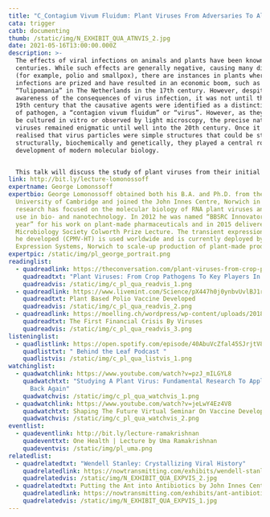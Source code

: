 ```yaml
---
title: "C_Contagium Vivum Fluidum: Plant Viruses From Adversaries To Allies"
cata: trigger
catb: documenting
thumb: /static/img/N_EXHIBIT_QUA_ATNVIS_2.jpg
date: 2021-05-16T13:00:00.000Z
description: >-
  The effects of viral infections on animals and plants have been known for
  centuries. While such effects are generally negative, causing many diseases
  (for example, polio and smallpox), there are instances in plants where virus
  infections are prized and have resulted in an economic boom, such as
  “Tulipomania” in The Netherlands in the 17th century. However, despite
  awareness of the consequences of virus infection, it was not until the late
  19th century that the causative agents were identified as a distinctive class
  of pathogen, a “contagion vivum fluidum” or “virus”. However, as they cannot
  be cultured in vitro or observed by light microscopy, the precise nature of
  viruses remained enigmatic until well into the 20th century. Once it was
  realised that virus particles were simple structures that could be studied
  structurally, biochemically and genetically, they played a central role in the
  development of modern molecular biology. 


  This talk will discuss the study of plant viruses from their initial characterisation as disease-causing organisms, through their role in our understanding of virus structures and genetics, to their current deployment for combatting animal diseases through the creation of novel vaccines, diagnostic reagents and anti-cancer therapies. We’ve come a long way since viruses were first recognised approximately 120 years ago!
link: http://bit.ly/lecture-lomonossoff
expertname: George Lomonssoff
expertbio: George Lomonossoff obtained both his B.A. and Ph.D. from the
  University of Cambridge and joined the John Innes Centre, Norwich in 1980. His
  research has focused on the molecular biology of RNA plant viruses and their
  use in bio- and nanotechnology. In 2012 he was named “BBSRC Innovator of the
  year” for his work on plant-made pharmaceuticals and in 2015 delivered the
  Microbiology Society Colworth Prize Lecture. The transient expression system
  he developed (CPMV-HT) is used worldwide and is currently deployed by Leaf
  Expression Systems, Norwich to scale-up production of plant-made products.
expertpic: /static/img/pl_george_portrait.png
readinglist:
  - quadreadlink: https://theconversation.com/plant-viruses-from-crop-pathogens-to-key-players-in-bio-nanotechnology-47235
    quadreadtxt: "Plant Viruses: From Crop Pathogens To Key Players In Bio-Nanotechnology"
    quadreadvis: /static/img/c_pl_qua_readvis_1.png
  - quadreadlink: https://www.livemint.com/Science/pX447h0j0ynbvUvlBJ1rZM/Plant-based-polio-vaccine-developed-scientists.html
    quadreadtxt: Plant Based Polio Vaccine Developed
    quadreadvis: /static/img/c_pl_qua_readvis_2.png
  - quadreadlink: https://moelling.ch/wordpress/wp-content/uploads/2018/01/Rev_Roum-_Tulipomania-3.pdf
    quadreadtxt: The First Financial Crisis By Viruses
    quadreadvis: /static/img/c_pl_qua_readvis_3.png
listeninglist:
  - quadlistlink: https://open.spotify.com/episode/40AbuVcZfal45SJrjtV8HL
    quadlisttxt: " Behind the Leaf Podcast "
    quadlistvis: /static/img/c_pl_qua_listvis_1.png
watchinglist:
  - quadwatchlink: https://www.youtube.com/watch?v=pzJ_mILGYL8
    quadwatchtxt: "Studying A Plant Virus: Fundamental Research To Application And
      Back Again"
    quadwatchvis: /static/img/c_pl_qua_watchvis_1.png
  - quadwatchlink: https://www.youtube.com/watch?v=jeLwY4Ez4V8
    quadwatchtxt: Shaping The Future Virtual Seminar On Vaccine Development
    quadwatchvis: /static/img/c_pl_qua_watchvis_2.png
eventlist:
  - quadeventlink: http://bit.ly/lecture-ramakrishnan
    quadeventtxt: One Health | Lecture by Uma Ramakrishnan
    quadeventvis: /static/img/pl_uma.png
relatedlist:
  - quadrelatedtxt: "Wendell Stanley: Crystallizing Viral History"
    quadrelatedlink: https://nowtransmitting.com/exhibits/wendell-stanley/
    quadrelatedvis: /static/img/N_EXHIBIT_QUA_EXPVIS_2.jpg
  - quadrelatedtxt: Putting the Ant into Antibiotics by John Innes Centre
    quadrelatedlink: https://nowtransmitting.com/exhibits/ant-antibiotics/
    quadrelatedvis: /static/img/N_EXHIBIT_QUA_EXPVIS_1.jpg
---
```

